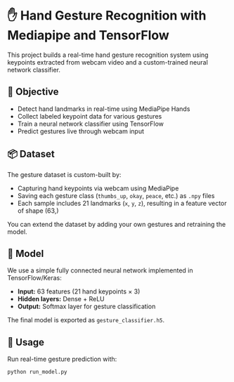 # ✋ Hand Gesture Recognition with Mediapipe and TensorFlow

This project builds a real-time hand gesture recognition system using keypoints extracted from webcam video and a custom-trained neural network classifier.

## 🎯 Objective

- Detect hand landmarks in real-time using MediaPipe Hands  
- Collect labeled keypoint data for various gestures  
- Train a neural network classifier using TensorFlow  
- Predict gestures live through webcam input  

## 📦 Dataset

The gesture dataset is custom-built by:

- Capturing hand keypoints via webcam using MediaPipe  
- Saving each gesture class (`thumbs_up`, `okay`, `peace`, etc.) as `.npy` files  
- Each sample includes 21 landmarks (`x`, `y`, `z`), resulting in a feature vector of shape (63,)  

You can extend the dataset by adding your own gestures and retraining the model.

## 🤖 Model

We use a simple fully connected neural network implemented in TensorFlow/Keras:

- **Input:** 63 features (21 hand keypoints × 3)  
- **Hidden layers:** Dense + ReLU  
- **Output:** Softmax layer for gesture classification  

The final model is exported as `gesture_classifier.h5`.

## 🧪 Usage

Run real-time gesture prediction with:

```bash
python run_model.py
